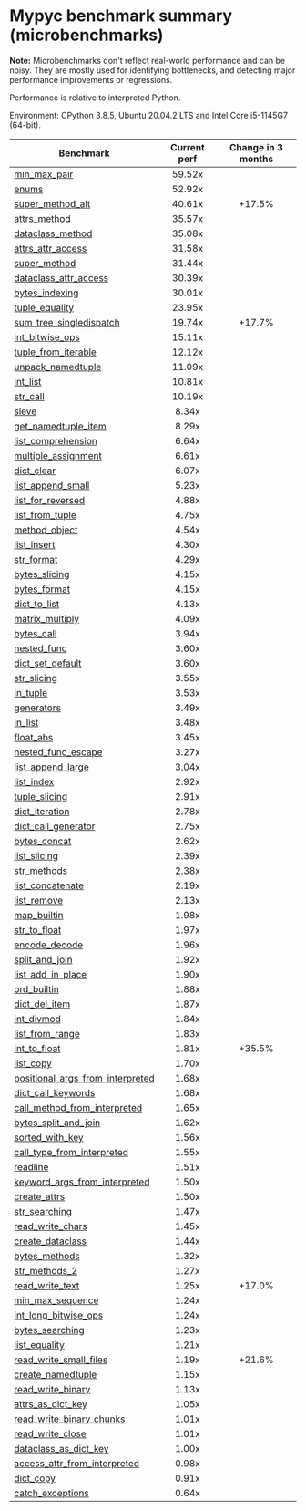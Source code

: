# Mypyc benchmark summary (microbenchmarks)

**Note:** Microbenchmarks don't reflect real-world performance and can be noisy.
           They are mostly used for identifying bottlenecks, and detecting major performance
           improvements or regressions.

Performance is relative to interpreted Python.

Environment: CPython 3.8.5, Ubuntu 20.04.2 LTS and Intel Core i5-1145G7 (64-bit).

| Benchmark | Current perf | Change in 3 months |
| --- | :---: | :---: |
| [min_max_pair](benchmarks/min_max_pair.md) | 59.52x |  |
| [enums](benchmarks/enums.md) | 52.92x |  |
| [super_method_alt](benchmarks/super_method_alt.md) | 40.61x | +17.5% |
| [attrs_method](benchmarks/attrs_method.md) | 35.57x |  |
| [dataclass_method](benchmarks/dataclass_method.md) | 35.08x |  |
| [attrs_attr_access](benchmarks/attrs_attr_access.md) | 31.58x |  |
| [super_method](benchmarks/super_method.md) | 31.44x |  |
| [dataclass_attr_access](benchmarks/dataclass_attr_access.md) | 30.39x |  |
| [bytes_indexing](benchmarks/bytes_indexing.md) | 30.01x |  |
| [tuple_equality](benchmarks/tuple_equality.md) | 23.95x |  |
| [sum_tree_singledispatch](benchmarks/sum_tree_singledispatch.md) | 19.74x | +17.7% |
| [int_bitwise_ops](benchmarks/int_bitwise_ops.md) | 15.11x |  |
| [tuple_from_iterable](benchmarks/tuple_from_iterable.md) | 12.12x |  |
| [unpack_namedtuple](benchmarks/unpack_namedtuple.md) | 11.09x |  |
| [int_list](benchmarks/int_list.md) | 10.81x |  |
| [str_call](benchmarks/str_call.md) | 10.19x |  |
| [sieve](benchmarks/sieve.md) | 8.34x |  |
| [get_namedtuple_item](benchmarks/get_namedtuple_item.md) | 8.29x |  |
| [list_comprehension](benchmarks/list_comprehension.md) | 6.64x |  |
| [multiple_assignment](benchmarks/multiple_assignment.md) | 6.61x |  |
| [dict_clear](benchmarks/dict_clear.md) | 6.07x |  |
| [list_append_small](benchmarks/list_append_small.md) | 5.23x |  |
| [list_for_reversed](benchmarks/list_for_reversed.md) | 4.88x |  |
| [list_from_tuple](benchmarks/list_from_tuple.md) | 4.75x |  |
| [method_object](benchmarks/method_object.md) | 4.54x |  |
| [list_insert](benchmarks/list_insert.md) | 4.30x |  |
| [str_format](benchmarks/str_format.md) | 4.29x |  |
| [bytes_slicing](benchmarks/bytes_slicing.md) | 4.15x |  |
| [bytes_format](benchmarks/bytes_format.md) | 4.15x |  |
| [dict_to_list](benchmarks/dict_to_list.md) | 4.13x |  |
| [matrix_multiply](benchmarks/matrix_multiply.md) | 4.09x |  |
| [bytes_call](benchmarks/bytes_call.md) | 3.94x |  |
| [nested_func](benchmarks/nested_func.md) | 3.60x |  |
| [dict_set_default](benchmarks/dict_set_default.md) | 3.60x |  |
| [str_slicing](benchmarks/str_slicing.md) | 3.55x |  |
| [in_tuple](benchmarks/in_tuple.md) | 3.53x |  |
| [generators](benchmarks/generators.md) | 3.49x |  |
| [in_list](benchmarks/in_list.md) | 3.48x |  |
| [float_abs](benchmarks/float_abs.md) | 3.45x |  |
| [nested_func_escape](benchmarks/nested_func_escape.md) | 3.27x |  |
| [list_append_large](benchmarks/list_append_large.md) | 3.04x |  |
| [list_index](benchmarks/list_index.md) | 2.92x |  |
| [tuple_slicing](benchmarks/tuple_slicing.md) | 2.91x |  |
| [dict_iteration](benchmarks/dict_iteration.md) | 2.78x |  |
| [dict_call_generator](benchmarks/dict_call_generator.md) | 2.75x |  |
| [bytes_concat](benchmarks/bytes_concat.md) | 2.62x |  |
| [list_slicing](benchmarks/list_slicing.md) | 2.39x |  |
| [str_methods](benchmarks/str_methods.md) | 2.38x |  |
| [list_concatenate](benchmarks/list_concatenate.md) | 2.19x |  |
| [list_remove](benchmarks/list_remove.md) | 2.13x |  |
| [map_builtin](benchmarks/map_builtin.md) | 1.98x |  |
| [str_to_float](benchmarks/str_to_float.md) | 1.97x |  |
| [encode_decode](benchmarks/encode_decode.md) | 1.96x |  |
| [split_and_join](benchmarks/split_and_join.md) | 1.92x |  |
| [list_add_in_place](benchmarks/list_add_in_place.md) | 1.90x |  |
| [ord_builtin](benchmarks/ord_builtin.md) | 1.88x |  |
| [dict_del_item](benchmarks/dict_del_item.md) | 1.87x |  |
| [int_divmod](benchmarks/int_divmod.md) | 1.84x |  |
| [list_from_range](benchmarks/list_from_range.md) | 1.83x |  |
| [int_to_float](benchmarks/int_to_float.md) | 1.81x | +35.5% |
| [list_copy](benchmarks/list_copy.md) | 1.70x |  |
| [positional_args_from_interpreted](benchmarks/positional_args_from_interpreted.md) | 1.68x |  |
| [dict_call_keywords](benchmarks/dict_call_keywords.md) | 1.68x |  |
| [call_method_from_interpreted](benchmarks/call_method_from_interpreted.md) | 1.65x |  |
| [bytes_split_and_join](benchmarks/bytes_split_and_join.md) | 1.62x |  |
| [sorted_with_key](benchmarks/sorted_with_key.md) | 1.56x |  |
| [call_type_from_interpreted](benchmarks/call_type_from_interpreted.md) | 1.55x |  |
| [readline](benchmarks/readline.md) | 1.51x |  |
| [keyword_args_from_interpreted](benchmarks/keyword_args_from_interpreted.md) | 1.50x |  |
| [create_attrs](benchmarks/create_attrs.md) | 1.50x |  |
| [str_searching](benchmarks/str_searching.md) | 1.47x |  |
| [read_write_chars](benchmarks/read_write_chars.md) | 1.45x |  |
| [create_dataclass](benchmarks/create_dataclass.md) | 1.44x |  |
| [bytes_methods](benchmarks/bytes_methods.md) | 1.32x |  |
| [str_methods_2](benchmarks/str_methods_2.md) | 1.27x |  |
| [read_write_text](benchmarks/read_write_text.md) | 1.25x | +17.0% |
| [min_max_sequence](benchmarks/min_max_sequence.md) | 1.24x |  |
| [int_long_bitwise_ops](benchmarks/int_long_bitwise_ops.md) | 1.24x |  |
| [bytes_searching](benchmarks/bytes_searching.md) | 1.23x |  |
| [list_equality](benchmarks/list_equality.md) | 1.21x |  |
| [read_write_small_files](benchmarks/read_write_small_files.md) | 1.19x | +21.6% |
| [create_namedtuple](benchmarks/create_namedtuple.md) | 1.15x |  |
| [read_write_binary](benchmarks/read_write_binary.md) | 1.13x |  |
| [attrs_as_dict_key](benchmarks/attrs_as_dict_key.md) | 1.05x |  |
| [read_write_binary_chunks](benchmarks/read_write_binary_chunks.md) | 1.01x |  |
| [read_write_close](benchmarks/read_write_close.md) | 1.01x |  |
| [dataclass_as_dict_key](benchmarks/dataclass_as_dict_key.md) | 1.00x |  |
| [access_attr_from_interpreted](benchmarks/access_attr_from_interpreted.md) | 0.98x |  |
| [dict_copy](benchmarks/dict_copy.md) | 0.91x |  |
| [catch_exceptions](benchmarks/catch_exceptions.md) | 0.64x |  |
